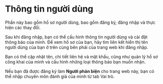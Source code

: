 # Thông tin người dùng

Phần này bao gồm hồ sơ người dùng, bao gồm đăng ký, đăng nhập và thực hiện các thay đổi.

Sau khi đăng nhập, bạn có thể cấu hình thông tin người dùng và cài đặt thông báo của mình. Để xem hồ sơ của bạn, hãy tìm liên kết hiển thị tên người dùng của bạn ở trên cùng bên phải của trang web khi đăng nhập.

Bạn có thể cập nhật tên, chi tiết liên hệ và mật khẩu, cũng như quản lý hồ sơ công khai của mình và cấu hình những loại thông báo bạn muốn nhận.

Nếu bạn đã được đăng ký làm **Người phản biện** cho trang web này, bạn có thể nhập chuyên môn đánh giá của mình từ tab Vai trò.
